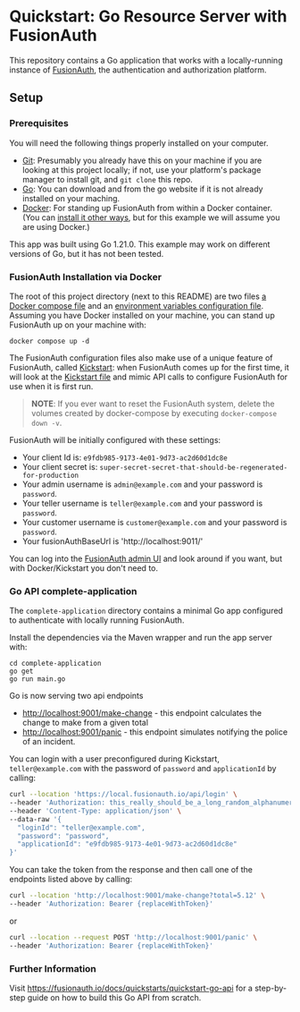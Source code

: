 # Quickstart: Go Resource Server with FusionAuth

This repository contains a Go application that works with a locally-running instance of [FusionAuth](https://fusionauth.io/), the authentication and authorization platform.

## Setup

### Prerequisites
You will need the following things properly installed on your computer.

* [Git](http://git-scm.com/): Presumably you already have this on your machine if you are looking at this project locally; if not, use your platform's package manager to install git, and `git clone` this repo.
* [Go](https://go.dev/): You can download and from the go website if it is not already installed on your maching.
* [Docker](https://www.docker.com): For standing up FusionAuth from within a Docker container. (You can [install it other ways](https://fusionauth.io/docs/v1/tech/installation-guide/), but for this example we will assume you are using Docker.)

This app was built using Go 1.21.0. This example may work on different versions of Go, but it has not been tested.

### FusionAuth Installation via Docker

The root of this project directory (next to this README) are two files [a Docker compose file](./docker-compose.yml) and an [environment variables configuration file](./.env). Assuming you have Docker installed on your machine, you can stand up FusionAuth up on your machine with:

```
docker compose up -d
```

The FusionAuth configuration files also make use of a unique feature of FusionAuth, called [Kickstart](https://fusionauth.io/docs/v1/tech/installation-guide/kickstart): when FusionAuth comes up for the first time, it will look at the [Kickstart file](./kickstart/kickstart.json) and mimic API calls to configure FusionAuth for use when it is first run.

> **NOTE**: If you ever want to reset the FusionAuth system, delete the volumes created by docker-compose by executing `docker-compose down -v`.

FusionAuth will be initially configured with these settings:

* Your client Id is: `e9fdb985-9173-4e01-9d73-ac2d60d1dc8e`
* Your client secret is: `super-secret-secret-that-should-be-regenerated-for-production`
* Your admin username is `admin@example.com` and your password is `password`.
* Your teller username is `teller@example.com` and your password is `password`.
* Your customer username is `customer@example.com` and your password is `password`.
* Your fusionAuthBaseUrl is 'http://localhost:9011/'

You can log into the [FusionAuth admin UI](http://localhost:9011/admin) and look around if you want, but with Docker/Kickstart you don't need to.

### Go API complete-application

The `complete-application` directory contains a minimal Go app configured to authenticate with locally running FusionAuth.

Install the dependencies via the Maven wrapper and run the app server with:
```
cd complete-application
go get
go run main.go
```

Go is now serving two api endpoints
 - [http://localhost:9001/make-change](http://localhost:9001/make-change) - this endpoint calculates the change to make from a given total
 - [http://localhost:9001/panic](http://localhost:9001/panic) - this endpoint simulates notifying the police of an incident.

You can login with a user preconfigured during Kickstart, `teller@example.com` with the password of `password` and `applicationId` by calling:

```sh
curl --location 'https://local.fusionauth.io/api/login' \
--header 'Authorization: this_really_should_be_a_long_random_alphanumeric_value_but_this_still_works' \
--header 'Content-Type: application/json' \
--data-raw '{
  "loginId": "teller@example.com",
  "password": "password",
  "applicationId": "e9fdb985-9173-4e01-9d73-ac2d60d1dc8e"
}'
```

You can take the token from the response and then call one of the endpoints listed above by calling:

```sh
curl --location 'http://localhost:9001/make-change?total=5.12' \
--header 'Authorization: Bearer {replaceWithToken}'
```

or

```sh
curl --location --request POST 'http://localhost:9001/panic' \
--header 'Authorization: Bearer {replaceWithToken}'
```



### Further Information

Visit https://fusionauth.io/docs/quickstarts/quickstart-go-api for a step-by-step guide on how to build this Go API from scratch.
